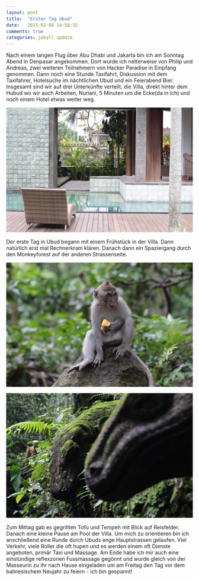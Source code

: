 ```yaml
---
layout: post
title:  "Erster Tag Ubud"
date:   2015-02-08 14:58:32
comments: true
categories: jekyll update
---
```

Nach einem langen Flug über Abu Dhabi und Jakarta bin ich am Sonntag Abend in Denpasar angekommen. Dort wurde ich netterweise von Philip und Andreas, zwei weiteren Teilnehmern von Hacker Paradise in Empfang genommen. Dann noch eine Stunde Taxifahrt, Diskussion mit dem Taxifahrer, Hotelsuche im nächtlichen Ubud und ein Feierabend Bier.
Insgesamt sind wir auf drei Unterkünfte verteilt, die Villa, direkt hinter dem Hubud wo wir auch Arbeiten, Nuriani, 5 Minuten um die Ecke(da in ich) und noch einem Hotel etwas weiter weg. 

![Der kleine Pool der Villa](/_pics/_villa.JPG)

Der erste Tag in Ubud begann mit einem Frühstück in der Villa. Dann natürlich erst mal Rechnerkram klären. Danach dann ein Spaziergang durch den Monkeyforest auf der anderen Strassenseite.

![Affe im Monkeyforrest](/_pics/_affe.JPG)

![Eidechsenstatue im Monkeyforrest](/_pics/_echsen.JPG)

Zum Mittag gab es gegrillten Tofu und Tempeh mit Blick auf Reisfelder. Danach eine kleine Pause am Pool der Villa. Um mich zu orientieren bin ich anschließend eine Runde durch Ubuds enge Hauptstrassen gelaufen. Viel Verkehr, viele Roller die oft hupen und es werden einem oft Dienste angeboten, primär Taxi und Massage. Am Ende habe ich mir auch eine einstündige reflexzonen Fussmassage gegönnt und wurde gleich von der Masseurin zu ihr nach Hause eingeladen um am Freitag den Tag vor dem balinesischem Neujahr zu feiern - ich bin gespannt!
